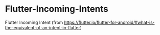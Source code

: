 # Flutter-Incoming-Intents
Flutter Incoming Intent (from https://flutter.io/flutter-for-android/#what-is-the-equivalent-of-an-intent-in-flutter)
